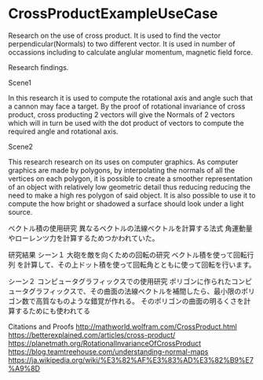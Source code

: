 # CrossProductExampleUseCase

Research on the use of cross product.
It is used to find the vector perpendicular(Normals) to two different vector.
It is used in number of occassions including to calculate anglular momentum, magnetic field force.

Research findings.

Scene1

In this research it is used to compute the rotational axis and angle such that a cannon may face a target.
By the proof of rotational invariance of cross product,
cross producting 2 vectors will give the Normals of 2 vectors which will in turn be used with the dot product of vectors
to compute the required angle and rotational axis.


Scene2

This research research on its uses on computer graphics.
As computer graphics are made by polygons, by interpolating the normals of all the vertices on each polygon, 
it is possible to create a smoother representation of an object with relatively low geometric detail thus
reducing reducing the need to make a high res polygon of said object. 
It is also possible to use it to compute the how bright or shadowed a surface should look under a light source.

ベクトル積の使用研究
異なるベクトルの法線ベクトルを計算する法式
角運動量やローレンツ力を計算するためつかわれていた。

研究結果
シーン１
大砲を敵を向くための回転の研究
ベクトル積を使って回転行列 を計算して、その上ドット積を使って回転角とともに使って回転を行います。

シーン２
コンピュータグラフィックスでの使用研究
ポリゴンに作られたコンピュータグラフィックスで、その曲面の法線ベクトルを補間したら、最小限のポリゴン数で高質なものような錯覚が作れる。
そのポリゴンの曲面の明るくさを計算するためにも使われてる



Citations and Proofs
http://mathworld.wolfram.com/CrossProduct.html
https://betterexplained.com/articles/cross-product/
https://planetmath.org/RotationalInvarianceOfCrossProduct
https://blog.teamtreehouse.com/understanding-normal-maps
https://ja.wikipedia.org/wiki/%E3%82%AF%E3%83%AD%E3%82%B9%E7%A9%8D
